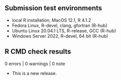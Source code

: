 ## Submission test environments

* local R installation, MacOS 12.1, R 4.1.2
* Fedora Linux, R-devel, clang, gfortran (R-hub)
* Ubuntu Linux 20.04.1 LTS, R-release, GCC (R-hub)
* Windows Server 2022, R-devel, 64 bit (R-hub)


## R CMD check results

0 errors | 0 warnings | 0 note

* This is a new release.
